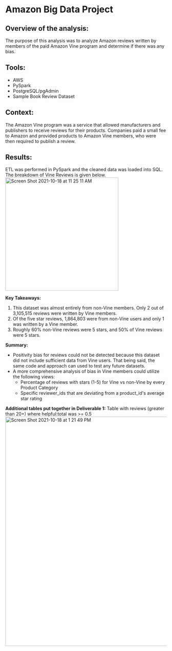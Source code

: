 # Amazon Big Data Project

## Overview of the analysis: 
The purpose of this analysis was to  analyze Amazon reviews written by members of the paid Amazon Vine program and determine if there was any bias.

## Tools:
- AWS 
- PySpark
- PostgreSQL/pgAdmin
- Sample Book Review Dataset

## Context: 
The Amazon Vine program was a service that allowed manufacturers and publishers to receive reviews for their products. Companies paid a small fee to Amazon and provided products to Amazon Vine members, who were then required to publish a review.

## Results:
ETL was performed in PySpark and the cleaned data was loaded into SQL. The breakdown of Vine Reviews is given below. <br><img width="353" alt="Screen Shot 2021-10-18 at 11 25 11 AM" src="https://user-images.githubusercontent.com/10199828/137761622-e62d74ff-f88d-4348-a04f-4c46f5efa92b.png">
<br>

**Key Takeaways:**
1. This dataset was almost entirely from non-Vine members. Only 2 out of 3,105,515 reviews were written by Vine members.
2. Of the five star reviews, 1,864,803 were from non-Vine users and only 1 was written by a Vine member.
3. Roughly 60% non-Vine reviews were 5 stars, and 50% of Vine reviews were 5 stars. 

**Summary:**
- Positivity bias for reviews could not be detected because this dataset did not include sufficient data from Vine users. That being said, the same code and approach can used to test any future datasets. 
- A more comprehensive analysis of bias in Vine members could utilize the following views:
  - Percentage of reviews with stars (1-5) for Vine vs non-Vine by every Product Category
  - Specific reviewer_ids that are deviating from a product_id's average star rating 


**Additional tables put together in Deliverable 1:**
Table with reviews (greater than 20+) where helpful:total was >= 0.5
<img width="716" alt="Screen Shot 2021-10-18 at 1 21 49 PM" src="https://user-images.githubusercontent.com/10199828/137778212-b7e4dedb-6afd-4dce-b5bb-674eab8fab69.png">
